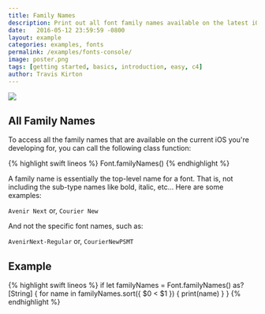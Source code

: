 ```yaml
---
title: Family Names
description: Print out all font family names available on the latest iOS.
date:   2016-05-12 23:59:59 -0800
layout: example
categories: examples, fonts
permalink: /examples/fonts-console/
image: poster.png
tags: [getting started, basics, introduction, easy, c4]
author: Travis Kirton
---
```

![](console.png)

## All Family Names
To access all the family names that are available on the current iOS you're developing for, you can call the following class function:

{% highlight swift lineos %}
Font.familyNames()
{% endhighlight %}

A family name is essentially the top-level name for a font. That is, not including the sub-type names like bold, italic, etc... Here are some examples:

`Avenir Next` or,
`Courier New`

And not the specific font names, such as: 

`AvenirNext-Regular` or,
`CourierNewPSMT`

## Example
{% highlight swift lineos %}
if let familyNames = Font.familyNames() as? [String] {
    for name in familyNames.sort({ $0 < $1 }) {
        print(name)
    }
}
{% endhighlight %}
